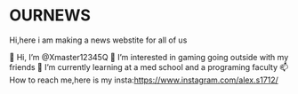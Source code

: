 # OURNEWS
 Hi,here i am making a news webstite for all of us
 
👋 Hi, I’m @Xmaster12345Q
👀 I’m interested in gaming going outside with my friends
🌱 I’m currently learning at a med school and a programing faculty
📫 How to reach me,here is my insta:https://www.instagram.com/alex.s1712/
